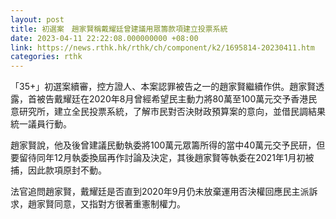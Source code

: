 ```yaml
---
layout: post
title: 初選案　趙家賢稱戴耀廷曾建議用眾籌款項建立投票系統
date: 2023-04-11 22:22:08.000000000 +08:00
link: https://news.rthk.hk/rthk/ch/component/k2/1695814-20230411.htm
categories: rthk
---
```


「35+」初選案續審，控方證人、本案認罪被告之一的趙家賢繼續作供。趙家賢透露，首被告戴耀廷在2020年8月曾經希望民主動力將80萬至100萬元交予香港民意研究所，建立全民投票系統，了解市民對否決財政預算案的意向，並借民調結果統一議員行動。

趙家賢說，他及後曾建議民動執委將100萬元眾籌所得的當中40萬元交予民研，但要留待同年12月執委換屆再作討論及決定，其後趙家賢等執委在2021年1月初被捕，因此款項原封不動。

法官追問趙家賢，戴耀廷是否直到2020年9月仍未放棄運用否決權回應民主派訴求，趙家賢同意，又指對方很著重憲制權力。
